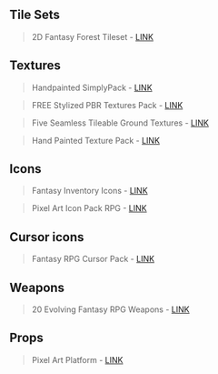 ## Tile Sets
> 2D Fantasy Forest Tileset - [LINK](https://assetstore.unity.com/packages/2d/environments/2d-fantasy-forest-tileset-19553)



## Textures
> Handpainted SimplyPack - [LINK](https://assetstore.unity.com/packages/2d/textures-materials/handpainted-simplypack-122893)

> FREE Stylized PBR Textures Pack - [LINK](https://assetstore.unity.com/packages/2d/textures-materials/free-stylized-pbr-textures-pack-111778)

> Five Seamless Tileable Ground Textures - [LINK](https://assetstore.unity.com/packages/2d/textures-materials/floors/five-seamless-tileable-ground-textures-57060)

> Hand Painted Texture Pack - [LINK](https://assetstore.unity.com/packages/2d/textures-materials/hand-painted-texture-pack-156772)



## Icons
> Fantasy Inventory Icons - [LINK](https://assetstore.unity.com/packages/2d/gui/icons/fantasy-inventory-icons-free-143805)

> Pixel Art Icon Pack RPG - [LINK](https://assetstore.unity.com/packages/2d/gui/icons/pixel-art-icon-pack-rpg-158343)



## Cursor icons
> Fantasy RPG Cursor Pack - [LINK](https://assetstore.unity.com/packages/2d/gui/icons/fantasy-rpg-cursor-pack-87154)



## Weapons
> 20 Evolving Fantasy RPG Weapons - [LINK](https://assetstore.unity.com/packages/2d/textures-materials/20-evolving-fantasy-rpg-weapons-61204)


## Props
> Pixel Art Platform - [LINK](https://assetstore.unity.com/packages/2d/environments/pixel-art-platformer-village-props-166114)
